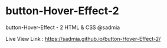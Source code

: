 # button-Hover-Effect-2
button-Hover-Effect - 2 HTML &amp; CSS @sadmia

Live View Link : https://sadmia.github.io/button-Hover-Effect-2/
